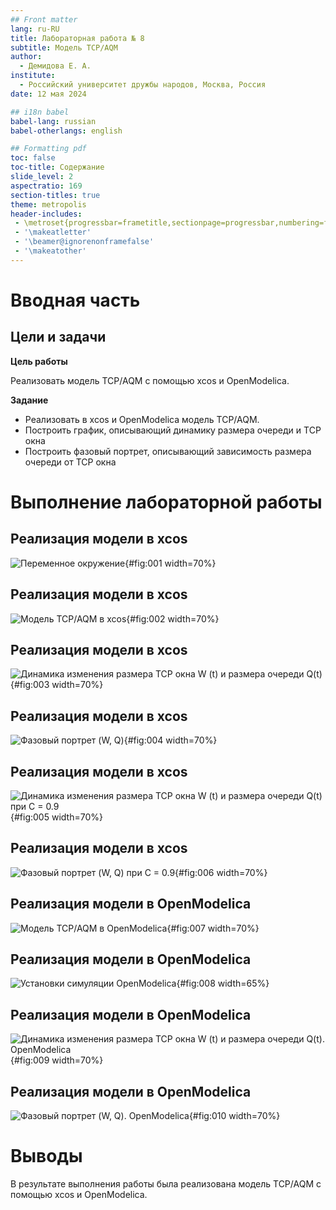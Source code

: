 ```yaml
---
## Front matter
lang: ru-RU
title: Лабораторная работа № 8
subtitle: Модель TCP/AQM
author:
  - Демидова Е. А.
institute:
  - Российский университет дружбы народов, Москва, Россия
date: 12 мая 2024

## i18n babel
babel-lang: russian
babel-otherlangs: english

## Formatting pdf
toc: false
toc-title: Содержание
slide_level: 2
aspectratio: 169
section-titles: true
theme: metropolis
header-includes:
 - \metroset{progressbar=frametitle,sectionpage=progressbar,numbering=fraction}
 - '\makeatletter'
 - '\beamer@ignorenonframefalse'
 - '\makeatother'
---
```


# Вводная часть

## Цели и задачи

**Цель работы**

Реализовать модель TCP/AQM с помощью xcos и OpenModelica.

**Задание**

- Реализовать в xcos и OpenModelica модель TCP/AQM.
- Построить график, описывающий динамику размера очереди и TCP окна
- Построить фазовый портрет, описывающий зависимость размера очереди от TCP окна

# Выполнение лабораторной работы

## Реализация модели в xcos

![Переменное окружение](image/1.png){#fig:001 width=70%}

## Реализация модели в xcos

![Модель TCP/AQM в xcos](image/2.png){#fig:002 width=70%}

## Реализация модели в xcos

![Динамика изменения размера TCP окна W (t) и размера очереди Q(t)](image/3.png){#fig:003 width=70%}

## Реализация модели в xcos

![Фазовый портрет (W, Q)](image/4.png){#fig:004 width=70%}

## Реализация модели в xcos

![Динамика изменения размера TCP окна W (t) и размера очереди Q(t) при С = 0.9](image/5.png){#fig:005 width=70%}

## Реализация модели в xcos

![Фазовый портрет (W, Q) при С = 0.9](image/6.png){#fig:006 width=70%}

## Реализация модели в OpenModelica

![Модель TCP/AQM в OpenModelica](image/7.png){#fig:007 width=70%}

## Реализация модели в OpenModelica

![Установки симуляции OpenModelica](image/8.png){#fig:008 width=65%}

## Реализация модели в OpenModelica

![Динамика изменения размера TCP окна W (t) и размера очереди Q(t). OpenModelica](image/9.png){#fig:009 width=70%}

## Реализация модели в OpenModelica

![Фазовый портрет (W, Q). OpenModelica](image/10.png){#fig:010 width=70%}

# Выводы

В результате выполнения работы была реализована модель TCP/AQM с помощью xcos и OpenModelica.